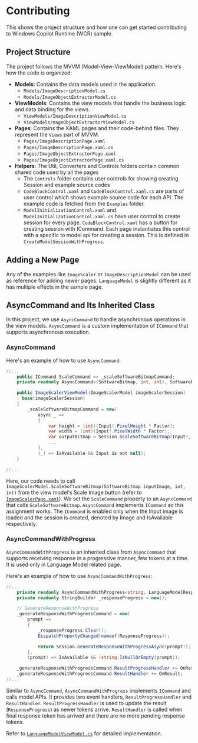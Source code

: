 # Contributing

This shows the project structure and how one can get started contributing to Windows Copilot Runtime (WCR) sample.

## Project Structure

The project follows the MVVM (Model-View-ViewModel) pattern. Here's how the code is organized:

- **Models**: Contains the data models used in the application.
  - `Models/ImageDescriptionModel.cs`
  - `Models/ImageObjectExtractorModel.cs`
- **ViewModels**: Contains the view models that handle the business logic and data binding for the views.
  - `ViewModels/ImageDescriptionViewModel.cs`
  - `ViewModels/mageObjectExtractorViewModel.cs`
- **Pages**: Contains the XAML pages and their code-behind files. They represent the `Views` part of MVVM.
  - `Pages/ImageDescriptionPage.xaml`
  - `Pages/ImageDescriptionPage.xaml.cs`
  - `Pages/ImageObjectExtractorPage.xaml`
  - `Pages/ImageObjectExtractorPage.xaml.cs`
- **Helpers**: The Util, Converters and Controls folders contain common shared code used by all the pages
  - The `Controls` folder contains user controls for showing creating Session and example source codes
  - `CodeBlockControl.xaml` and `CodeBlockControl.xaml.cs` are parts of user control which shows example source code for each API. The example code is fetched from the `Examples` folder.
  - `ModelInitializationControl.xaml` and `ModelInitializationControl.xaml.cs` have user control to create session for every page. `CodeBlockControl.xaml` has a button for creating session with ICommand. Each page instantiates this control with a specific to model api for creating a session. This is defined in `CreateModelSessionWithProgress`.
  
## Adding a New Page
Any of the examples like `ImageScaler` or `ImageDescriptionModel` can be used as reference for adding newer pages. `LanguageModel` is slightly different as it has multiple effects in the sample page. 


## AsyncCommand and Its Inherited Class

In this project, we use `AsyncCommand` to handle asynchronous operations in the view models. `AsyncCommand` is a custom implementation of `ICommand` that supports asynchronous execution.

### AsyncCommand

Here's an example of how to use `AsyncCommand`:

```csharp
//...
    public ICommand ScaleCommand => _scaleSoftwareBitmapCommand;
    private readonly AsyncCommand<(SoftwareBitmap, int, int), SoftwareBitmapSource> _scaleSoftwareBitmapCommand;

    public ImageScalerViewModel(ImageScalerModel imageScalerSession)
    : base(imageScalerSession)
    {
        _scaleSoftwareBitmapCommand = new(
            async _ =>
            {
                var height = (int)(Input!.PixelHeight * Factor);
                var width = (int)(Input!.PixelWidth * Factor);
                var outputBitmap = Session.ScaleSoftwareBitmap(Input!, width, height);
                ...
            },
            (_) => IsAvailable && Input is not null);
    }

//...

```
Here, our code needs to call `ImageScalerModel.ScaleSoftwareBitmap(SoftwareBitmap inputImage, int, int)` from the view model's Scale Image button (refer to [`ImageScalerPage.xaml`](./Pages/ImageScalerPage.xaml)). We set the `ScaleCommand` property to an `AsyncCommand` that calls `ScaleSoftwareBitmap`. `AsyncCommand` implements `ICommand` so this assignment works.
The `ICommand` is enabled only when the Input image is loaded and the session is created, denoted by Image and IsAvailable respectively.

### AsyncCommandWithProgress

`AsyncCommandWithProgress` is an inherited class from `AsyncCommand` that supports receiving response in a progressive manner, few tokens at a time. It is used only in Language Model related page.

Here's an example of how to use `AsyncCommandWithProgress`:

```csharp
//...
    private readonly AsyncCommandWithProgress<string, LanguageModelResponse, string> _generateResponseWithProgressCommand;
    private readonly StringBuilder _responseProgress = new();

    // GenerateResponseWithProgress
    _generateResponseWithProgressCommand = new(
        prompt =>
        {
            _responseProgress.Clear();
            DispatchPropertyChanged(nameof(ResponseProgress));

            return Session.GenerateResponseWithProgressAsync(prompt!);
        },
        (prompt) => IsAvailable && !string.IsNullOrEmpty(prompt));

    _generateResponseWithProgressCommand.ResultProgressHandler += OnResultProgress;
    _generateResponseWithProgressCommand.ResultHandler += OnResult;
//...
```
Similar to `AsyncCommand`, `AsyncCommandWithProgress` implements `ICommand` and calls model APIs. It provides two event handlers, `ResultProgressHandler` and `ResultHandler`.
`ResultProgressHandler` is used to update the result (`ResponseProgress`) as newer tokens arrive.
`ResultHandler` is called when final response token has arrived and there are no more pending response tokens.

Refer to [`LanguageModelViewModel.cs`](./ViewModels/LanguageModelViewModel.cs) for detailed implementation.
